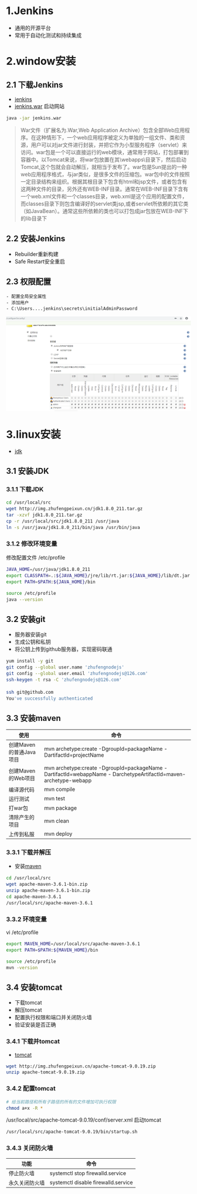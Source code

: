 # 1.Jenkins
- 通用的开源平台
- 常用于自动化测试和持续集成
# 2.window安装
## 2.1 下载Jenkins
- [jenkins](https://jenkins.io/)
- [jenkins.war](http://ftp-chi.osuosl.org/pub/jenkins/war/2.173/jenkins.war)
启动网站
```cmd
java -jar jenkins.war
```
> War文件（扩展名为.War,Web Application Archive）包含全部Web应用程序。在这种情形下，一个web应用程序被定义为单独的一组文件、类和资源，用户可以对jar文件进行封装，并把它作为小型服务程序（servlet）来访问。war包是一个可以直接运行的web模块，通常用于网站，打包部署到容器中。以Tomcat来说，将war包放置在其\webapps\目录下，然后启动Tomcat,这个包就会自动解压，就相当于发布了。war包是Sun提出的一种web应用程序格式，与jar类似，是很多文件的压缩包。war包中的文件按照一定目录结构来组织。根据其根目录下包含有html和jsp文件，或者包含有这两种文件的目录，另外还有WEB-INF目录。通常在WEB-INF目录下含有一个web.xml文件和一个classes目录，web.xml是这个应用的配置文件，而classes目录下则包含编译好的servlet类jsp,或者servlet所依赖的其它类（如JavaBean）。通常这些所依赖的类也可以打包成jar包放在WEB-INF下的lib目录下
## 2.2 安装Jenkins
- Rebuilder重新构建
- Safe Restart安全重启
## 2.3 权限配置
    - 配置全局安全属性
    - 添加用户
    - C:\Users....jenkins\secrets\initialAdminPassword
![](/public/images/configureSecurity.png)

# 3.linux安装
- [jdk](https://www.oracle.com/technetwork/java/javase/downloads/java-archive-javase10-4425482.html)
## 3.1 安装JDK
### 3.1.1 下载JDK
```bash
cd /usr/local/src
wget http://img.zhufengpeixun.cn/jdk1.8.0_211.tar.gz
tar -xzvf jdk1.8.0_211.tar.gz
cp -r /usr/local/src/jdk1.8.0_211 /usr/java
ln -s /usr/java/jdk1.8.0_211/bin/java /usr/bin/java
```
### 3.1.2 修改环境变量
修改配置文件 /etc/profile
```bash
JAVA_HOME=/usr/java/jdk1.8.0_211
export CLASSPATH=.:${JAVA_HOME}/jre/lib/rt.jar:${JAVA_HOME}/lib/dt.jar:${JAVA_HOME}/lib/tools.jar
export PATH=$PATH:${JAVA_HOME}/bin
```
```bash
source /etc/profile
java --version
```
## 3.2 安装git
- 服务器安装git
- 生成公钥和私钥
- 将公钥上传到github服务器，实现密码联通
```bash
yum install -y git
git config --global user.name 'zhufengnodejs'
git config --global user.email 'zhufengnodejs@126.com'
ssh-keygen -t rsa -C 'zhufengnodejs@126.com'

ssh git@github.com
You've successfully authenticated
```
## 3.3 安装maven
| 使用 | 命令 |
| --- | --- |
| 创建Maven的普通Java项目 | mvn archetype:create -DgroupId=packageName -DartifactId=projectName |
| 创建Maven的Web项目 | mvn archetype:create -DgroupId=packageName -DartifactId=webappName - DarchetypeArtifactId=maven-archetype-webapp |
| 编译源代码 | mvn compile |
| 运行测试 | mvn test |
| 打war包 | mvn package |
| 清除产生的项目 | mvn clean |
| 上传到私服 | mvn deploy |
### 3.3.1 下载并解压
- 安装[maven](http://maven.apache.org/)
```bash
cd /usr/local/src
wget apache-maven-3.6.1-bin.zip
unzip apache-maven-3.6.1-bin.zip
cd apache-maven-3.6.1
/usr/local/src/apache-maven-3.6.1
```
### 3.3.2 环境变量
vi /etc/profile
```bash
export MAVEN_HOME=/usr/local/src/apache-maven-3.6.1
export PATH=$PATH:${MAVEN_HOME}/bin
```
```bash
source /etc/profile
mvn -version
```
## 3.4 安装tomcat
- 下载tomcat
- 解压tomcat
- 配置执行权限和端口并关闭防火墙
- 验证安装是否正确
### 3.4.1 下载并tomcat
- [tomcat](http://tomcat.apache.org/)
```bash
wget http://img.zhufengpeixun.cn/apache-tomcat-9.0.19.zip
unzip apache-tomcat-9.0.19.zip
```
### 3.4.2 配置tomcat
```bash
# 给当前路径和所有子路径的所有的文件增加可执行权限
chmod a+x -R *
```
/usr/local/src/apache-tomcat-9.0.19/conf/server.xml 启动tomcat
```bash
/usr/local/src/apache-tomcat-9.0.19/bin/startup.sh
```
### 3.4.3 关闭防火墙
| 功能 | 命令 |
| --- | --- |
| 停止防火墙 | systemctl stop firewalld.service |
| 永久关闭防火墙 | systemctl disable firewalld.service |